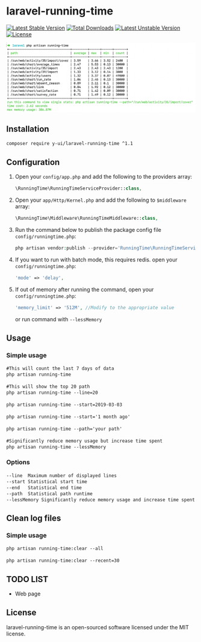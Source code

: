 # laravel-running-time

[![Latest Stable Version](https://poser.pugx.org/y-ui/laravel-running-time/v/stable)](https://packagist.org/packages/y-ui/laravel-running-time)
[![Total Downloads](https://poser.pugx.org/y-ui/laravel-running-time/downloads)](https://packagist.org/packages/y-ui/laravel-running-time)
[![Latest Unstable Version](https://poser.pugx.org/y-ui/laravel-running-time/v/unstable)](https://packagist.org/packages/y-ui/laravel-running-time)
[![License](https://poser.pugx.org/y-ui/laravel-running-time/license)](https://packagist.org/packages/y-ui/laravel-running-time)

![Image](https://github.com/y-ui/y-ui.github.io/blob/master/table.png)

## Installation

    composer require y-ui/laravel-running-time ^1.1
    
## Configuration

1. Open your `config/app.php` and add the following to the providers array:

    ```php
    \RunningTime\RunningTimeServiceProvider::class,
    ```
    
2. Open your `app/Http/Kernel.php` and add the following to `$middleware` array:

    ```php
    \RunningTime\Middleware\RunningTimeMiddleware::class,
    ```
 
3. Run the command below to publish the package config file `config/runningtime.php`:
 
    ```php
    php artisan vendor:publish --provider='RunningTime\RunningTimeServiceProvider'
    ```

4. If you want to run with batch mode, this requires redis. open your `config/runningtime.php`:

    ```php
    'mode' => 'delay',
    ```
    
5. If out of memory after running the command, open your `config/runningtime.php`:

    ```php
    'memory_limit' => '512M', //Modify to the appropriate value
    ```
    or run command with `--lessMemory`
    
## Usage
### Simple usage
```shell
#This will count the last 7 days of data
php artisan running-time

#This will show the top 20 path
php artisan running-time --line=20

php artisan running-time --start=2019-03-03

php artisan running-time --start='1 month ago'

php artisan running-time --path='your path'

#Significantly reduce memory usage but increase time spent
php artisan running-time --lessMemory
```


### Options

    --line  Maximum number of displayed lines
    --start Statistical start time
    --end   Statistical end time
    --path  Statistical path runtime
    --lessMemory Significantly reduce memory usage and increase time spent

## Clean log files
### Simple usage
```shell
php artisan running-time:clear --all

php artisan running-time:clear --recent=30
```    
    
    
## TODO LIST
 
- Web page

## License
laravel-running-time is an open-sourced software licensed under the MIT license.
